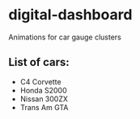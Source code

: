 # digital-dashboard
Animations for car gauge clusters

## List of cars:

- C4 Corvette
- Honda S2000
- Nissan 300ZX
- Trans Am GTA
